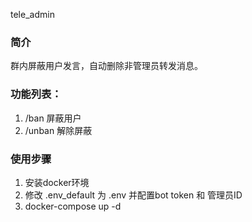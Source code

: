 tele_admin

### 简介

群内屏蔽用户发言，自动删除非管理员转发消息。

### 功能列表：

1. /ban 屏蔽用户
2. /unban 解除屏蔽

### 使用步骤

1. 安装docker环境
2. 修改 .env_default 为 .env 并配置bot token 和 管理员ID
3. docker-compose up -d